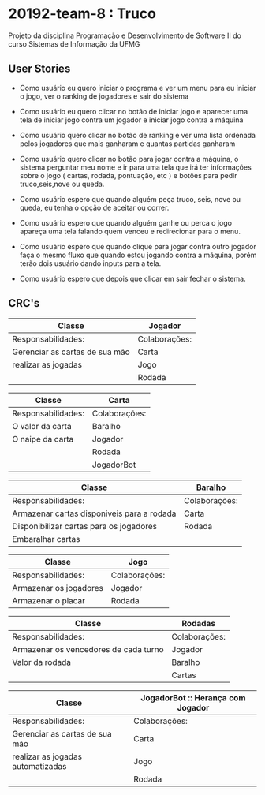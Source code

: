 # 20192-team-8 : Truco

Projeto da disciplina Programação e Desenvolvimento de Software II do curso Sistemas de Informação da UFMG

## User Stories

- Como usuário eu quero iniciar o programa e ver um menu para eu iniciar o jogo, ver o ranking de jogadores e sair do sistema


- Como usuário eu quero clicar no botão de iniciar jogo e aparecer uma tela de iniciar jogo contra um jogador e iniciar jogo contra a máquina

- Como usuário quero clicar no botão de ranking e ver uma lista ordenada pelos jogadores que mais ganharam e quantas partidas ganharam

- Como usuário quero clicar no botão para jogar contra a máquina, o sistema perguntar meu nome e ir para uma tela que irá ter informações sobre o jogo ( cartas, rodada, pontuação, etc ) e botões para pedir truco,seis,nove ou queda.

- Como usuário espero que quando alguém peça truco, seis, nove ou queda, eu tenha o opção de aceitar ou correr.

- Como usuário espero que quando alguém ganhe ou perca o jogo apareça uma tela falando quem venceu e redirecionar para o menu.

- Como usuário espero que quando clique para jogar contra outro jogador faça o mesmo fluxo que quando estou jogando contra a máquina, porém terão dois usuário dando inputs para a tela.

- Como usuário espero que depois que clicar em sair fechar o sistema.

## CRC's

| **Classe** | **Jogador** |
|---------------|-----------------|
|Responsabilidades:| Colaborações: |
| Gerenciar as cartas de sua mão | Carta|
| realizar as jogadas  | Jogo |
|| Rodada|


| **Classe** | **Carta** |
|---------------|-----------------|
|Responsabilidades:| Colaborações: |
| O valor da carta | Baralho|
| O naipe da carta  |Jogador |
|| Rodada|
|| JogadorBot|

| **Classe** | **Baralho** |
|---------------|-----------------|
|Responsabilidades:| Colaborações: |
| Armazenar cartas disponiveis para a rodada | Carta |
| Disponibilizar cartas para os jogadores |Rodada |
| Embaralhar cartas||

| **Classe** | **Jogo** |
|---------------|-----------------|
|Responsabilidades:| Colaborações: |
| Armazenar os jogadores | Jogador |
| Armazenar o placar |Rodada |

| **Classe** | **Rodadas** |
|---------------|-----------------|
|Responsabilidades:| Colaborações: |
| Armazenar os vencedores de cada turno | Jogador |
| Valor da rodada |Baralho |
|| Cartas|

| **Classe** | **JogadorBot** :: Herança com Jogador |
|---------------|-----------------|
|Responsabilidades:| Colaborações: |
| Gerenciar as cartas de sua mão | Carta|
| realizar as jogadas automatizadas  | Jogo |
|| Rodada|



